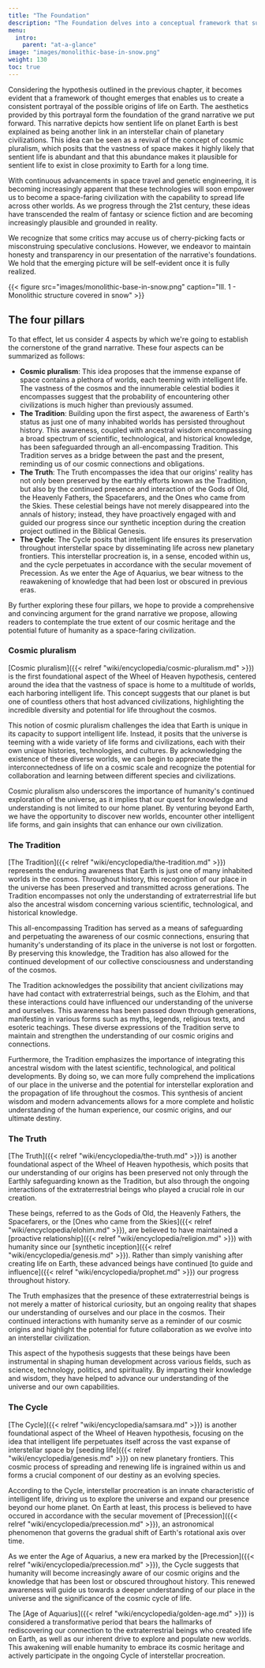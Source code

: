 ```yaml
---
title: "The Foundation"
description: "The Foundation delves into a conceptual framework that supports its narrative on the origins of life on Earth. It presents a cosmic pluralism viewpoint, suggesting that the vast universe likely harbors abundant sentient life, possibly in proximity to Earth. This section underpins the narrative that sentient life on Earth is part of a broader interstellar chain of civilizations, providing a cohesive foundation for the website's grand narrative and exploration of humanity's cosmic connections​​."
menu:
  intro:
    parent: "at-a-glance"
image: "images/monolithic-base-in-snow.png"
weight: 130
toc: true
---
```


Considering the hypothesis outlined in the previous chapter, it becomes evident that a framework of thought emerges that enables us to create a consistent portrayal of the possible origins of life on Earth. The aesthetics provided by this portrayal form the foundation of the grand narrative we put forward. This narrative depicts how sentient life on planet Earth is best explained as being another link in an interstellar chain of planetary civilizations. This idea can be seen as a revival of the concept of cosmic pluralism, which posits that the vastness of space makes it highly likely that sentient life is abundant and that this abundance makes it plausible for sentient life to exist in close proximity to Earth for a long time.

With continuous advancements in space travel and genetic engineering, it is becoming increasingly apparent that these technologies will soon empower us to become a space-faring civilization with the capability to spread life across other worlds. As we progress through the 21st century, these ideas have transcended the realm of fantasy or science fiction and are becoming increasingly plausible and grounded in reality.

We recognize that some critics may accuse us of cherry-picking facts or misconstruing speculative conclusions. However, we endeavor to maintain honesty and transparency in our presentation of the narrative's foundations. We hold that the emerging picture will be self-evident once it is fully realized.

{{< figure src="images/monolithic-base-in-snow.png" caption="Ill. 1 - Monolithic structure covered in snow" >}}

## The four pillars

To that effect, let us consider 4 aspects by which we're going to establish the cornerstone of the grand narrative. These four aspects can be summarized as follows:

- **Cosmic pluralism**: This idea proposes that the immense expanse of space contains a plethora of worlds, each teeming with intelligent life. The vastness of the cosmos and the innumerable celestial bodies it encompasses suggest that the probability of encountering other civilizations is much higher than previously assumed.
- **The Tradition**: Building upon the first aspect, the awareness of Earth's status as just one of many inhabited worlds has persisted throughout history. This awareness, coupled with ancestral wisdom encompassing a broad spectrum of scientific, technological, and historical knowledge, has been safeguarded through an all-encompassing Tradition. This Tradition serves as a bridge between the past and the present, reminding us of our cosmic connections and obligations.
- **The Truth**: The Truth encompasses the idea that our origins' reality has not only been preserved by the earthly efforts known as the Tradition, but also by the continued presence and interaction of the Gods of Old, the Heavenly Fathers, the Spacefarers, and the Ones who came from the Skies. These celestial beings have not merely disappeared into the annals of history; instead, they have proactively engaged with and guided our progress since our synthetic inception during the creation project outlined in the Biblical Genesis.
- **The Cycle**: The Cycle posits that intelligent life ensures its preservation throughout interstellar space by disseminating life across new planetary frontiers. This interstellar procreation is, in a sense, encoded within us, and the cycle perpetuates in accordance with the secular movement of Precession. As we enter the Age of Aquarius, we bear witness to the reawakening of knowledge that had been lost or obscured in previous eras.

By further exploring these four pillars, we hope to provide a comprehensive and convincing argument for the grand narrative we propose, allowing readers to contemplate the true extent of our cosmic heritage and the potential future of humanity as a space-faring civilization.

### Cosmic pluralism

[Cosmic pluralism]({{< relref "wiki/encyclopedia/cosmic-pluralism.md" >}}) is the first foundational aspect of the Wheel of Heaven hypothesis, centered around the idea that the vastness of space is home to a multitude of worlds, each harboring intelligent life. This concept suggests that our planet is but one of countless others that host advanced civilizations, highlighting the incredible diversity and potential for life throughout the cosmos.

This notion of cosmic pluralism challenges the idea that Earth is unique in its capacity to support intelligent life. Instead, it posits that the universe is teeming with a wide variety of life forms and civilizations, each with their own unique histories, technologies, and cultures. By acknowledging the existence of these diverse worlds, we can begin to appreciate the interconnectedness of life on a cosmic scale and recognize the potential for collaboration and learning between different species and civilizations.

Cosmic pluralism also underscores the importance of humanity's continued exploration of the universe, as it implies that our quest for knowledge and understanding is not limited to our home planet. By venturing beyond Earth, we have the opportunity to discover new worlds, encounter other intelligent life forms, and gain insights that can enhance our own civilization.

### The Tradition

[The Tradition]({{< relref "wiki/encyclopedia/the-tradition.md" >}}) represents the enduring awareness that Earth is just one of many inhabited worlds in the cosmos. Throughout history, this recognition of our place in the universe has been preserved and transmitted across generations. The Tradition encompasses not only the understanding of extraterrestrial life but also the ancestral wisdom concerning various scientific, technological, and historical knowledge.

This all-encompassing Tradition has served as a means of safeguarding and perpetuating the awareness of our cosmic connections, ensuring that humanity's understanding of its place in the universe is not lost or forgotten. By preserving this knowledge, the Tradition has also allowed for the continued development of our collective consciousness and understanding of the cosmos.

The Tradition acknowledges the possibility that ancient civilizations may have had contact with extraterrestrial beings, such as the Elohim, and that these interactions could have influenced our understanding of the universe and ourselves. This awareness has been passed down through generations, manifesting in various forms such as myths, legends, religious texts, and esoteric teachings. These diverse expressions of the Tradition serve to maintain and strengthen the understanding of our cosmic origins and connections.

Furthermore, the Tradition emphasizes the importance of integrating this ancestral wisdom with the latest scientific, technological, and political developments. By doing so, we can more fully comprehend the implications of our place in the universe and the potential for interstellar exploration and the propagation of life throughout the cosmos. This synthesis of ancient wisdom and modern advancements allows for a more complete and holistic understanding of the human experience, our cosmic origins, and our ultimate destiny.

### The Truth

[The Truth]({{< relref "wiki/encyclopedia/the-truth.md" >}}) is another foundational aspect of the Wheel of Heaven hypothesis, which posits that our understanding of our origins has been preserved not only through the Earthly safeguarding known as the Tradition, but also through the ongoing interactions of the extraterrestrial beings who played a crucial role in our creation.

These beings, referred to as the Gods of Old, the Heavenly Fathers, the Spacefarers, or the [Ones who came from the Skies]({{< relref "wiki/encyclopedia/elohim.md" >}}), are believed to have maintained a [proactive relationship]({{< relref "wiki/encyclopedia/religion.md" >}}) with humanity since our [synthetic inception]({{< relref "wiki/encyclopedia/genesis.md" >}}). Rather than simply vanishing after creating life on Earth, these advanced beings have continued [to guide and influence]({{< relref "wiki/encyclopedia/prophet.md" >}}) our progress throughout history.

The Truth emphasizes that the presence of these extraterrestrial beings is not merely a matter of historical curiosity, but an ongoing reality that shapes our understanding of ourselves and our place in the cosmos. Their continued interactions with humanity serve as a reminder of our cosmic origins and highlight the potential for future collaboration as we evolve into an interstellar civilization.

This aspect of the hypothesis suggests that these beings have been instrumental in shaping human development across various fields, such as science, technology, politics, and spirituality. By imparting their knowledge and wisdom, they have helped to advance our understanding of the universe and our own capabilities.

### The Cycle

[The Cycle]({{< relref "wiki/encyclopedia/samsara.md" >}}) is another foundational aspect of the Wheel of Heaven hypothesis, focusing on the idea that intelligent life perpetuates itself across the vast expanse of interstellar space by [seeding life]({{< relref "wiki/encyclopedia/genesis.md" >}}) on new planetary frontiers. This cosmic process of spreading and renewing life is ingrained within us and forms a crucial component of our destiny as an evolving species.

According to the Cycle, interstellar procreation is an innate characteristic of intelligent life, driving us to explore the universe and expand our presence beyond our home planet. On Earth at least, this process is believed to have occured in accordance with the secular movement of [Precession]({{< relref "wiki/encyclopedia/precession.md" >}}), an astronomical phenomenon that governs the gradual shift of Earth's rotational axis over time.

As we enter the Age of Aquarius, a new era marked by the [Precession]({{< relref "wiki/encyclopedia/precession.md"  >}}), the Cycle suggests that humanity will become increasingly aware of our cosmic origins and the knowledge that has been lost or obscured throughout history. This renewed awareness will guide us towards a deeper understanding of our place in the universe and the significance of the cosmic cycle of life.

The [Age of Aquarius]({{< relref "wiki/encyclopedia/golden-age.md" >}}) is considered a transformative period that bears the hallmarks of rediscovering our connection to the extraterrestrial beings who created life on Earth, as well as our inherent drive to explore and populate new worlds. This awakening will enable humanity to embrace its cosmic heritage and actively participate in the ongoing Cycle of interstellar procreation.
